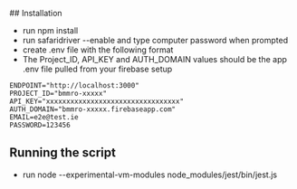 ## Installation

- run npm install
- run safaridriver --enable and type computer password when prompted
- create .env file with the following format
- The Project_ID, API_KEY and AUTH_DOMAIN values should be the app .env file pulled from your firebase setup
```
ENDPOINT="http://localhost:3000"
PROJECT_ID="bmmro-xxxxx"
API_KEY="xxxxxxxxxxxxxxxxxxxxxxxxxxxxxxxxx"
AUTH_DOMAIN="bmmro-xxxxx.firebaseapp.com"
EMAIL=e2e@test.ie
PASSWORD=123456
```

## Running the script
- run node --experimental-vm-modules node_modules/jest/bin/jest.js
